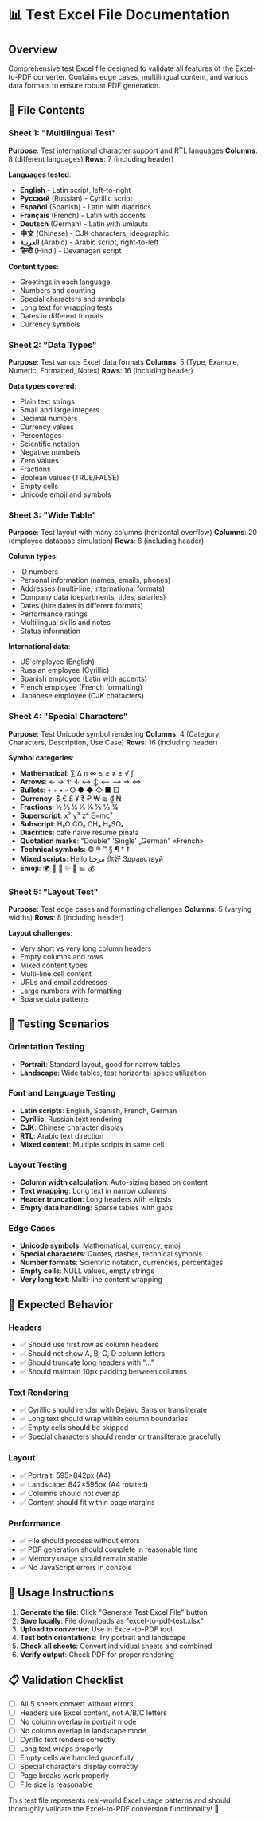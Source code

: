 # 📊 Test Excel File Documentation

## Overview
Comprehensive test Excel file designed to validate all features of the Excel-to-PDF converter. Contains edge cases, multilingual content, and various data formats to ensure robust PDF generation.

## 📁 File Contents

### Sheet 1: "Multilingual Test"
**Purpose**: Test international character support and RTL languages
**Columns**: 8 (different languages)
**Rows**: 7 (including header)

**Languages tested**:
- **English** - Latin script, left-to-right
- **Русский** (Russian) - Cyrillic script
- **Español** (Spanish) - Latin with diacritics
- **Français** (French) - Latin with accents
- **Deutsch** (German) - Latin with umlauts
- **中文** (Chinese) - CJK characters, ideographic
- **العربية** (Arabic) - Arabic script, right-to-left
- **हिन्दी** (Hindi) - Devanagari script

**Content types**:
- Greetings in each language
- Numbers and counting
- Special characters and symbols
- Long text for wrapping tests
- Dates in different formats
- Currency symbols

### Sheet 2: "Data Types"
**Purpose**: Test various Excel data formats
**Columns**: 5 (Type, Example, Numeric, Formatted, Notes)
**Rows**: 16 (including header)

**Data types covered**:
- Plain text strings
- Small and large integers
- Decimal numbers
- Currency values
- Percentages
- Scientific notation
- Negative numbers
- Zero values
- Fractions
- Boolean values (TRUE/FALSE)
- Empty cells
- Unicode emoji and symbols

### Sheet 3: "Wide Table"
**Purpose**: Test layout with many columns (horizontal overflow)
**Columns**: 20 (employee database simulation)
**Rows**: 6 (including header)

**Column types**:
- ID numbers
- Personal information (names, emails, phones)
- Addresses (multi-line, international formats)
- Company data (departments, titles, salaries)
- Dates (hire dates in different formats)
- Performance ratings
- Multilingual skills and notes
- Status information

**International data**:
- US employee (English)
- Russian employee (Cyrillic)
- Spanish employee (Latin with accents)
- French employee (French formatting)
- Japanese employee (CJK characters)

### Sheet 4: "Special Characters"
**Purpose**: Test Unicode symbol rendering
**Columns**: 4 (Category, Characters, Description, Use Case)
**Rows**: 16 (including header)

**Symbol categories**:
- **Mathematical**: ∑ ∆ π ∞ ≤ ≥ ≠ ± √ ∫
- **Arrows**: ← → ↑ ↓ ↔ ↕ ⟵ ⟶ ⇒ ⇔
- **Bullets**: • ◦ ▪ ▫ ○ ● ◆ ◇ ■ □
- **Currency**: $ € £ ¥ ₹ ₽ ₩ ₪ ₫ ₦
- **Fractions**: ½ ⅓ ¼ ⅕ ⅙ ⅛ ⅔ ¾
- **Superscript**: x² y³ z⁴ E=mc²
- **Subscript**: H₂O CO₂ CH₄ H₂SO₄
- **Diacritics**: café naïve résumé piñata
- **Quotation marks**: "Double" 'Single' „German" «French»
- **Technical symbols**: © ® ™ § ¶ † ‡
- **Mixed scripts**: Hello مرحبا 你好 Здравствуй
- **Emoji**: 🌍 🚀 💎 ✨ 🎉 📊 💰

### Sheet 5: "Layout Test"
**Purpose**: Test edge cases and formatting challenges
**Columns**: 5 (varying widths)
**Rows**: 8 (including header)

**Layout challenges**:
- Very short vs very long column headers
- Empty columns and rows
- Mixed content types
- Multi-line cell content
- URLs and email addresses
- Large numbers with formatting
- Sparse data patterns

## 🎯 Testing Scenarios

### Orientation Testing
- **Portrait**: Standard layout, good for narrow tables
- **Landscape**: Wide tables, test horizontal space utilization

### Font and Language Testing
- **Latin scripts**: English, Spanish, French, German
- **Cyrillic**: Russian text rendering
- **CJK**: Chinese character display
- **RTL**: Arabic text direction
- **Mixed content**: Multiple scripts in same cell

### Layout Testing
- **Column width calculation**: Auto-sizing based on content
- **Text wrapping**: Long text in narrow columns
- **Header truncation**: Long headers with ellipsis
- **Empty data handling**: Sparse tables with gaps

### Edge Cases
- **Unicode symbols**: Mathematical, currency, emoji
- **Special characters**: Quotes, dashes, technical symbols
- **Number formats**: Scientific notation, currencies, percentages
- **Empty cells**: NULL values, empty strings
- **Very long text**: Multi-line content wrapping

## 🧪 Expected Behavior

### Headers
- ✅ Should use first row as column headers
- ✅ Should not show A, B, C, D column letters
- ✅ Should truncate long headers with "..."
- ✅ Should maintain 10px padding between columns

### Text Rendering
- ✅ Cyrillic should render with DejaVu Sans or transliterate
- ✅ Long text should wrap within column boundaries
- ✅ Empty cells should be skipped
- ✅ Special characters should render or transliterate gracefully

### Layout
- ✅ Portrait: 595×842px (A4)
- ✅ Landscape: 842×595px (A4 rotated)
- ✅ Columns should not overlap
- ✅ Content should fit within page margins

### Performance
- ✅ File should process without errors
- ✅ PDF generation should complete in reasonable time
- ✅ Memory usage should remain stable
- ✅ No JavaScript errors in console

## 🔧 Usage Instructions

1. **Generate the file**: Click "Generate Test Excel File" button
2. **Save locally**: File downloads as "excel-to-pdf-test.xlsx"
3. **Upload to converter**: Use in Excel-to-PDF tool
4. **Test both orientations**: Try portrait and landscape
5. **Check all sheets**: Convert individual sheets and combined
6. **Verify output**: Check PDF for proper rendering

## 📋 Validation Checklist

- [ ] All 5 sheets convert without errors
- [ ] Headers use Excel content, not A/B/C letters
- [ ] No column overlap in portrait mode
- [ ] No column overlap in landscape mode
- [ ] Cyrillic text renders correctly
- [ ] Long text wraps properly
- [ ] Empty cells are handled gracefully
- [ ] Special characters display correctly
- [ ] Page breaks work properly
- [ ] File size is reasonable

This test file represents real-world Excel usage patterns and should thoroughly validate the Excel-to-PDF conversion functionality! 🎉
